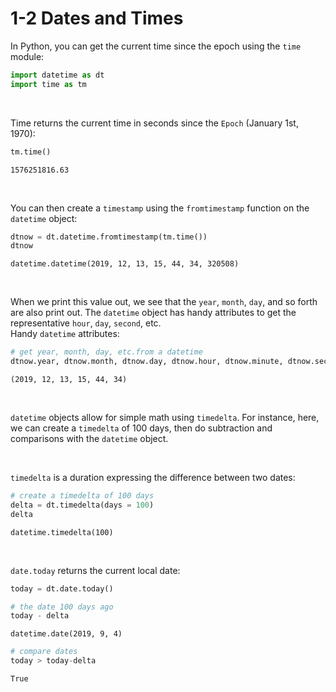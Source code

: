 # 1-2 Dates and Times

In Python, you can get the current time since the epoch using the `time` module:
```python
import datetime as dt
import time as tm
```

<br/>

Time returns the current time in seconds since the `Epoch` (January 1st, 1970):
```python
tm.time()
```
```1576251816.63```

<br/>

You can then create a `timestamp` using the `fromtimestamp` function on the `datetime` object:
```python
dtnow = dt.datetime.fromtimestamp(tm.time())
dtnow
```
```datetime.datetime(2019, 12, 13, 15, 44, 34, 320508)```

<br/>

When we print this value out, we see that the `year`, `month`, `day`, and so forth are also print out. The `datetime` object has handy attributes to get the representative `hour`, `day`, `second`, etc. <br/>
Handy `datetime` attributes:
```python
# get year, month, day, etc.from a datetime
dtnow.year, dtnow.month, dtnow.day, dtnow.hour, dtnow.minute, dtnow.second
```
```(2019, 12, 13, 15, 44, 34)```

<br/>

`datetime` objects allow for simple math using `timedelta`. For instance, here, we can create a `timedelta` of 100 days, then do subtraction and comparisons with the `datetime` object.

<br/>

`timedelta` is a duration expressing the difference between two dates:
```python
# create a timedelta of 100 days
delta = dt.timedelta(days = 100)
delta
```
```datetime.timedelta(100)```

<br/>

`date.today` returns the current local date:
```python
today = dt.date.today()
```
```python
# the date 100 days ago
today - delta
```
```datetime.date(2019, 9, 4)```
```python
# compare dates
today > today-delta
```
```True```
